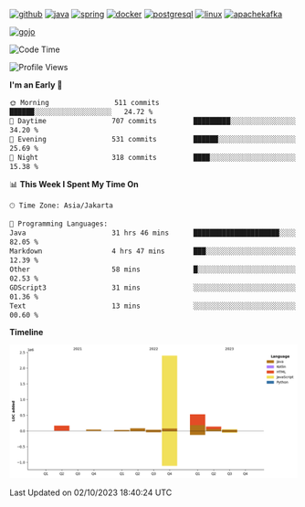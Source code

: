 <!-- [<img src='https://dev.karakun.com/assets/posts/2018-09-16-jc-java-article/3duke_suspects.jpg' alt='java'>](https://github.com/yeahbutstill) -->

[<img src='https://cdn.jsdelivr.net/npm/simple-icons@3.0.1/icons/github.svg' alt='github' height='40'>](https://github.com/yeahbutstill)  [<img src='https://cdn.jsdelivr.net/npm/simple-icons@3.0.1/icons/java.svg' alt='java' height='40'>](rahasia)  [<img src='https://cdn.jsdelivr.net/npm/simple-icons@3.0.1/icons/spring.svg' alt='spring' height='40'>](rahasia)  [<img src='https://cdn.jsdelivr.net/npm/simple-icons@3.0.1/icons/docker.svg' alt='docker' height='40'>](rahasia)  [<img src='https://cdn.jsdelivr.net/npm/simple-icons@3.0.1/icons/postgresql.svg' alt='postgresql' height='40'>](rahasia)  [<img src='https://cdn.jsdelivr.net/npm/simple-icons@3.0.1/icons/linux.svg' alt='linux' height='40'>](rahasia) [<img src='https://cdn.jsdelivr.net/npm/simple-icons@3.0.1/icons/apachekafka.svg' alt='apachekafka' height='40'>](rahasia)

[<img src='https://media.tenor.com/-8-KGI1eU8MAAAAd/jujutsu-kaisen-second-season.gif' alt='gojo'>](https://github.com/yeahbutstill)

<!--START_SECTION:waka-->
![Code Time](http://img.shields.io/badge/Code%20Time-2%2C270%20hrs%2048%20mins-blue)

![Profile Views](http://img.shields.io/badge/Profile%20Views-383-blue)

**I'm an Early 🐤** 

```text
🌞 Morning                511 commits         ██████░░░░░░░░░░░░░░░░░░░   24.72 % 
🌆 Daytime                707 commits         █████████░░░░░░░░░░░░░░░░   34.20 % 
🌃 Evening                531 commits         ██████░░░░░░░░░░░░░░░░░░░   25.69 % 
🌙 Night                  318 commits         ████░░░░░░░░░░░░░░░░░░░░░   15.38 % 
```


📊 **This Week I Spent My Time On** 

```text
🕑︎ Time Zone: Asia/Jakarta

💬 Programming Languages: 
Java                     31 hrs 46 mins      █████████████████████░░░░   82.05 % 
Markdown                 4 hrs 47 mins       ███░░░░░░░░░░░░░░░░░░░░░░   12.39 % 
Other                    58 mins             █░░░░░░░░░░░░░░░░░░░░░░░░   02.53 % 
GDScript3                31 mins             ░░░░░░░░░░░░░░░░░░░░░░░░░   01.36 % 
Text                     13 mins             ░░░░░░░░░░░░░░░░░░░░░░░░░   00.60 % 
```

**Timeline**

![Lines of Code chart](https://raw.githubusercontent.com/yeahbutstill/yeahbutstill/main/assets/bar_graph.png)


 Last Updated on 02/10/2023 18:40:24 UTC
<!--END_SECTION:waka-->
